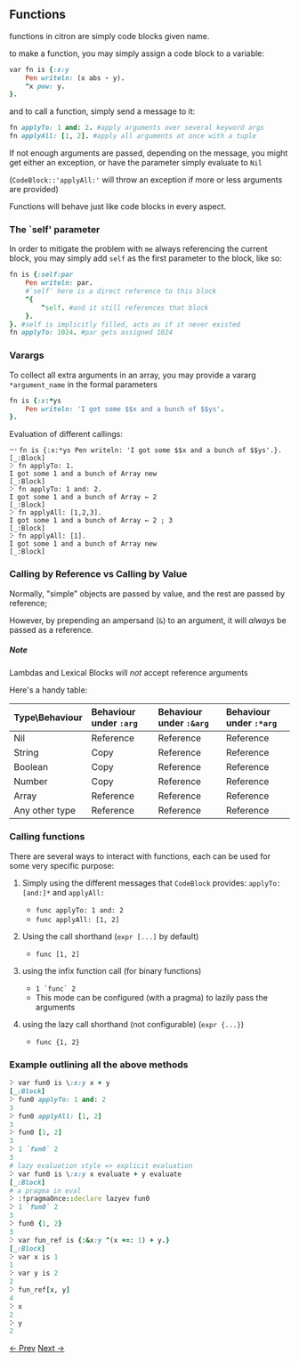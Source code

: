 ## Functions

functions in citron are simply code blocks given name.

to make a function, you may simply assign a code block to a variable:

```ruby
var fn is {:x:y
    Pen writeln: (x abs - y).
    ^x pow: y.
}.
```

and to call a function, simply send a message to it:

```ruby
fn applyTo: 1 and: 2. #apply arguments over several keyword args
fn applyAll: [1, 2]. #apply all arguments at once with a tuple
```

If not enough arguments are passed, depending on the message, you might get either an exception, or have the parameter simply evaluate to `Nil`

\(`CodeBlock::'applyAll:'` will throw an exception if more or less arguments are provided\)

Functions will behave just like code blocks in every aspect.

### The \`self' parameter

In order to mitigate the problem with `me` always referencing the current block, you may simply add `self` as the first parameter to the block, like so:

```ruby
fn is {:self:par
    Pen writeln: par.
    #`self' here is a direct reference to this block
    ^{
        ^self. #and it still references that block
    }.
}. #self is implicitly filled, acts as if it never existed
fn applyTo: 1024. #par gets assigned 1024
```

### Varargs

To collect all extra arguments in an array, you may provide a vararg `*argument_name` in the formal parameters

```ruby
fn is {:x:*ys
    Pen writeln: 'I got some $$x and a bunch of $$ys'.
}.
```

Evaluation of different callings:

```ctr
⠒⠂fn is {:x:*ys Pen writeln: 'I got some $$x and a bunch of $$ys'.}.
[_:Block]
⠕ fn applyTo: 1.
I got some 1 and a bunch of Array new
[_:Block]
⠕ fn applyTo: 1 and: 2.
I got some 1 and a bunch of Array ← 2
[_:Block]
⠕ fn applyAll: [1,2,3].
I got some 1 and a bunch of Array ← 2 ; 3
[_:Block]
⠕ fn applyAll: [1].
I got some 1 and a bunch of Array new
[_:Block]
```

### Calling by Reference vs Calling by Value

Normally, "simple" objects are passed by value, and the rest are passed by reference;

However, by prepending an ampersand \(`&`\) to an argument, it will _always_ be passed as a reference.

##### Note

Lambdas and Lexical Blocks will _not_ accept reference arguments

Here's a handy table:

| Type\Behaviour | Behaviour under `:arg` | Behaviour under `:&arg` | Behaviour under `:*arg` |
| :--- | :--- | :--- | :--- |
| Nil | Reference | Reference | Reference |
| String | Copy | Reference | Reference |
| Boolean | Copy | Reference | Reference |
| Number | Copy | Reference | Reference |
| Array | Reference | Reference | Reference |
| Any other type | Reference | Reference | Reference |

### Calling functions

There are several ways to interact with functions, each can be used for some very specific purpose:

1. Simply using the different messages that `CodeBlock` provides: `applyTo:[and:]*` and `applyAll:`

   * `func applyTo: 1 and: 2`
   * `func applyAll: [1, 2]`

2. Using the call shorthand \(`expr [...]` by default\)

   * `func [1, 2]`

3. using the infix function call \(for binary functions\)

   * ``1 `func` 2``
   * This mode can be configured \(with a pragma\) to lazily pass the arguments

4. using the lazy call shorthand \(not configurable\) \(`expr {...}`\)

   * `func {1, 2}`

### Example outlining all the above methods

```ruby
⠕ var fun0 is \:x:y x + y
[_:Block]
⠕ fun0 applyTo: 1 and: 2
3
⠕ fun0 applyAll: [1, 2]
3
⠕ fun0 [1, 2]
3
⠕ 1 `fun0` 2
3
# lazy evaluation style => explicit evaluation
⠕ var fun0 is \:x:y x evaluate + y evaluate
[_:Block]
# a pragma in eval
⠕ :!pragmaOnce::declare lazyev fun0
⠕ 1 `fun0` 2
3
⠕ fun0 {1, 2}
3
⠕ var fun_ref is {:&x:y ^(x +=: 1) + y.}
[_:Block]
⠕ var x is 1
1
⠕ var y is 2
2
⠕ fun_ref[x, y]
4
⠕ x
2
⠕ y
2
```


[<- Prev](control-flow.md) [Next ->](intermission-interpreter-commands.md)
